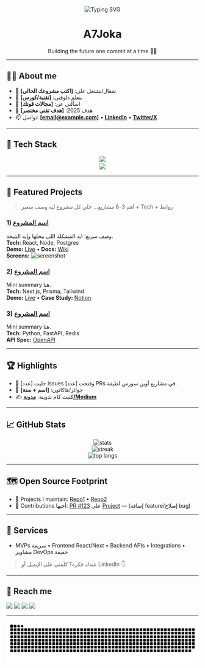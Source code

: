 <!-- Banner بسيط -->
<p align="center">
  <img src="https://readme-typing-svg.demolab.com?font=JetBrains+Mono&pause=1500&center=true&vCenter=true&width=800&lines=%F0%9F%9A%80+Hey%2C+I'm+Joka+%7C+Software+Builder;I+build+clean+UIs+%2B+solid+backends;Open+to+cool+collabs+%26+freelance+gigs" alt="Typing SVG" />
</p>

<h1 align="center">A7Joka</h1>
<p align="center">Building the future one commit at a time 💾✨</p>

---

## 🧑‍💻 About me
- 🔭 شغال/بشتغل على: **[اكتب مشروعك الحالي]**
- 🌱 بتعلم دلوقتي: **[تقنية/كورس]**
- 💬 اسألني عن: **[مجالات قوتك]**
- 🎯 هدف 2025: **[هدف تقني مختصر]**
- 📫 تواصل: **[email@example.com]** • **[LinkedIn](https://www.linkedin.com/in/your-handle/)** • **[Twitter/X](https://x.com/your-handle)**

---

## 🧰 Tech Stack
<!-- استخدم skillicons عشان أيقونات نظيفة -->
<p align="center">
  <a href="#"><img src="https://skillicons.dev/icons?i=js,ts,nodejs,react,nextjs,redux,html,css,tailwind,webpack" /></a><br/>
  <a href="#"><img src="https://skillicons.dev/icons?i=python,django,fastapi,flask,go,postgres,mysql,redis,mongodb,docker,kubernetes,git,github,linux,nginx" /></a>
</p>

---

## 🚀 Featured Projects
> أهم 3–6 مشاريع… خلي كل مشروع ليه وصف صغير + Tech + روابط

### 1) [اسم المشروع](https://github.com/A7Joka/your-repo)
وصف سريع: ايه المشكلة اللي بيحلها وإيه النتيجة.  
**Tech:** React, Node, Postgres  
**Demo:** [Live](https://your-demo.com) • **Docs:** [Wiki](https://github.com/A7Joka/your-repo/wiki)  
**Screens:** ![screenshot](https://via.placeholder.com/900x450?text=Project+Screenshot)

### 2) [اسم المشروع](https://github.com/A7Joka/your-repo-2)
Mini summary هنا.  
**Tech:** Next.js, Prisma, Tailwind  
**Demo:** [Live](#) • **Case Study:** [Notion](#)

### 3) [اسم المشروع](https://github.com/A7Joka/your-repo-3)
Mini summary هنا.  
**Tech:** Python, FastAPI, Redis  
**API Spec:** [OpenAPI](#)

---

## 🏆 Highlights
- 🧩 حليت [عدد] issues وفتحت [عدد] PRs في مشاريع أوبن سورس لطيفة.
- 🥇 جوائز/هاكاثون: **[اسم + سنة]**
- ✍️ كتبت كام تدوينة: **[مدونة/Medium](#)**

---

## 📈 GitHub Stats
<p align="center">
  <img src="https://github-readme-stats.vercel.app/api?username=A7Joka&show_icons=true&hide_border=true" alt="stats" />
  <br/>
  <img src="https://github-readme-streak-stats.herokuapp.com?user=A7Joka&hide_border=true" alt="streak" />
  <br/>
  <img src="https://github-readme-stats.vercel.app/api/top-langs/?username=A7Joka&layout=compact&hide_border=true" alt="top langs" />
</p>

---

## 🗺️ Open Source Footprint
- 📌 Projects I maintain: [Repo1](#) • [Repo2](#)
- 🤝 Contributions أحبها: [PR #123](#) على [Project](#) — (إضافة feature/إصلاح bug)

---

## 💼 Services
- MVPs سريعة • Frontend React/Next • Backend APIs • Integrations • مشاوير DevOps خفيفة  
> عندك فكرة؟ كلمني على الإيميل أو LinkedIn 👇

---

## 📨 Reach me
<a href="mailto:email@example.com"><img src="https://img.shields.io/badge/Email-hey%40example.com-informational?logo=gmail" /></a>
<a href="https://www.linkedin.com/in/your-handle/"><img src="https://img.shields.io/badge/LinkedIn-Connect-blue?logo=linkedin" /></a>
<a href="https://x.com/your-handle"><img src="https://img.shields.io/badge/Twitter/X-Follow-black?logo=x" /></a>
<a href="https://t.me/your-handle"><img src="https://img.shields.io/badge/Telegram-Chat-179CDE?logo=telegram" /></a>

---

<!-- اختياري: Snake للـ contributions -->
<p align="center">
  <img src="https://raw.githubusercontent.com/platane/snk/output/github-contribution-grid-snake.svg" alt="snake" />
</p>
